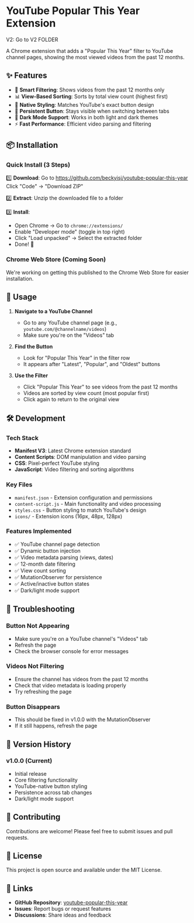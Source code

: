 # YouTube Popular This Year Extension

V2: Go to V2 FOLDER

A Chrome extension that adds a "Popular This Year" filter to YouTube channel pages, showing the most viewed videos from the past 12 months.

## ✨ Features

- 🎯 **Smart Filtering**: Shows videos from the past 12 months only
- 📊 **View-Based Sorting**: Sorts by total view count (highest first)
- 🎨 **Native Styling**: Matches YouTube's exact button design
- 🔄 **Persistent Button**: Stays visible when switching between tabs
- 🌙 **Dark Mode Support**: Works in both light and dark themes
- ⚡ **Fast Performance**: Efficient video parsing and filtering

## 📦 Installation

### Quick Install (3 Steps)

1️⃣ **Download**: Go to https://github.com/beckyisj/youtube-popular-this-year  
Click "Code" → "Download ZIP"

2️⃣ **Extract**: Unzip the downloaded file to a folder

3️⃣ **Install**: 
- Open Chrome → Go to `chrome://extensions/`
- Enable "Developer mode" (toggle in top right)
- Click "Load unpacked" → Select the extracted folder
- Done! 🎉

### Chrome Web Store (Coming Soon)

We're working on getting this published to the Chrome Web Store for easier installation.

## 🚀 Usage

1. **Navigate to a YouTube Channel**
   - Go to any YouTube channel page (e.g., `youtube.com/@channelname/videos`)
   - Make sure you're on the "Videos" tab

2. **Find the Button**
   - Look for "Popular This Year" in the filter row
   - It appears after "Latest", "Popular", and "Oldest" buttons

3. **Use the Filter**
   - Click "Popular This Year" to see videos from the past 12 months
   - Videos are sorted by view count (most popular first)
   - Click again to return to the original view

## 🛠️ Development

### Tech Stack
- **Manifest V3**: Latest Chrome extension standard
- **Content Scripts**: DOM manipulation and video parsing
- **CSS**: Pixel-perfect YouTube styling
- **JavaScript**: Video filtering and sorting algorithms

### Key Files
- `manifest.json` - Extension configuration and permissions
- `content-script.js` - Main functionality and video processing
- `styles.css` - Button styling to match YouTube's design
- `icons/` - Extension icons (16px, 48px, 128px)

### Features Implemented
- ✅ YouTube channel page detection
- ✅ Dynamic button injection
- ✅ Video metadata parsing (views, dates)
- ✅ 12-month date filtering
- ✅ View count sorting
- ✅ MutationObserver for persistence
- ✅ Active/inactive button states
- ✅ Dark/light mode support

## 🐛 Troubleshooting

### Button Not Appearing
- Make sure you're on a YouTube channel's "Videos" tab
- Refresh the page
- Check the browser console for error messages

### Videos Not Filtering
- Ensure the channel has videos from the past 12 months
- Check that video metadata is loading properly
- Try refreshing the page

### Button Disappears
- This should be fixed in v1.0.0 with the MutationObserver
- If it still happens, refresh the page

## 📝 Version History

### v1.0.0 (Current)
- Initial release
- Core filtering functionality
- YouTube-native button styling
- Persistence across tab changes
- Dark/light mode support

## 🤝 Contributing

Contributions are welcome! Please feel free to submit issues and pull requests.

## 📄 License

This project is open source and available under the MIT License.

## 🔗 Links

- **GitHub Repository**: [youtube-popular-this-year](https://github.com/beckyisj/youtube-popular-this-year)
- **Issues**: Report bugs or request features
- **Discussions**: Share ideas and feedback

